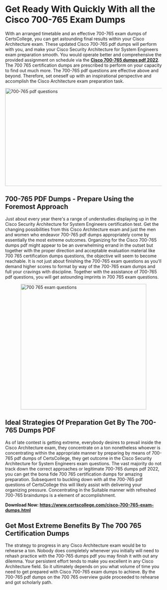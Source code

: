 <h1><strong>Get Ready With Quickly With all the Cisco 700-765 Exam Dumps&nbsp;</strong></h1>
<p><span style="font-weight: 400;">With an arranged timetable and an effective  700-765 exam dumps of CertsCollege, you can get astounding final results within your Cisco Architecture exam. These updated Cisco 700-765 pdf dumps will perform with you, and make your Cisco Security Architecture for System Engineers exam preparation smooth. You would operate better and comprehensive the provided assignment on schedule via the <strong><a href="https://www.certscollege.com/cisco-700-765-exam-dumps.html">Cisco 700-765 dumps pdf 2022</a></strong>. The 700 765 certification dumps are prescribed to perform on your capacity to find out much more. The  700-765 pdf questions are effective above and beyond. Therefore, set oneself up with an inspirational perspective and accomplish the Cisco Architecture exam preparation task.&nbsp;</span></p>
<p><span style="font-weight: 400;"><img style="display: block; margin-left: auto; margin-right: auto;" src="https://i.ibb.co/CPDK3ps/Yellow-and-Blue-Initiative-Blog-Banner.png" alt="700-765 pdf questions" width="559" height="315" /></span></p>
<h2><strong>700-765 PDF Dumps - Prepare Using the Foremost Approach</strong></h2>
<p><span style="font-weight: 400;">Just about every year there's a range of understudies displaying up in the Cisco Security Architecture for System Engineers certification test. Get the changing possibilities from this Cisco Architecture exam and just the men and women who endeavor 700-765 pdf dumps appropriately come by essentially the most extreme outcomes. Organizing for the Cisco 700-765 dumps pdf might appear to be an overwhelming errand in the outset but together with the proper direction and acceptable evaluation material like 700 765 certification dumps questions, the objective will seem to become reachable. It is not just about finishing the 700-765 exam questions as you'll demand higher scores to format by way of the 700-765 exam dumps and full your cravings with discipline. Together with the assistance of 700-765 pdf questions, you will get astounding imprints in 700 765 exam questions.</span></p>
<p><span style="font-weight: 400;"><a href="https://tinyurl.com/yapwcqj4"><img style="display: block; margin-left: auto; margin-right: auto;" src="https://i.ibb.co/9tMrhdY/Teacher-Appreciation-Invitation.png" alt="700 765 exam questions " width="404" height="404" /></a></span></p>
<h2><strong>Ideal Strategies Of Preparation Get By The 700-765 Dumps PDF</strong></h2>
<p><span style="font-weight: 400;">As of late contest is getting extreme, everybody desires to prevail inside the Cisco Architecture exam, they concentrate on a ton nonetheless whoever is concentrating within the appropriate manner by preparing by means of 700-765 pdf dumps of CertsCollege, they get outcome in the Cisco Security Architecture for System Engineers exam questions. The vast majority do not track down the correct approaches or legitimate 700-765 dumps pdf 2022, you can get the bona fide 700 765 certification dumps for amazing preparation. Subsequent to buckling down with all the  700-765 pdf questions of CertsCollege this will likely assist with delivering your organizing pressure. Concentrating in the Suitable manner with refreshed 700-765 braindumps is a element of accomplishment.</span></p>
<p><span style="font-weight: 400;"><strong>Download Now: <a href="https://www.certscollege.com/cisco-700-765-exam-dumps.html">https://www.certscollege.com/cisco-700-765-exam-dumps.html</a></strong></span></p>
<h2><strong>Get Most Extreme Benefits By The 700 765 Certification Dumps</strong></h2>
<p><span style="font-weight: 400;">The strategy to progress in any Cisco Architecture exam would be to rehearse a ton. Nobody does completely whenever you initially will need to rehash practice with the 700-765 dumps pdf you may finish it with out any dilemma. Your persistent effort tends to make you excellent in any Cisco Architecture field. So it ultimately depends on you what volume of time you need to get prepared with Cisco 700-765 exam dumps to achieve. By the 700-765 pdf dumps on the 700 765 overview guide proceeded to rehearse and got scholarly path.</span></p>
